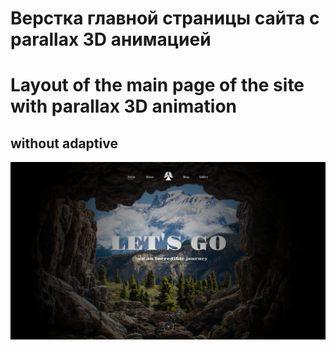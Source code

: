 # Верстка главной страницы сайта с parallax 3D анимацией
# Layout of the main page of the site with parallax 3D animation

## without adaptive

![](images/demo-cave.png)
